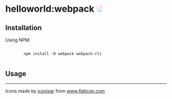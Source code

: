 <main>
  <h1>
    helloworld:webpack
    <svg id="Gradient" height="20" viewBox="0 0 512 512" width="20" xmlns="http://www.w3.org/2000/svg" xmlns:xlink="http://www.w3.org/1999/xlink"><linearGradient id="linear-gradient" gradientUnits="userSpaceOnUse" x1="256" x2="256" y1="496" y2="16"><stop offset="0" stop-color="#12c2e9"/><stop offset=".5" stop-color="#c471ed"/><stop offset="1" stop-color="#f64f59"/></linearGradient><path d="m349.657 18.343a8 8 0 0 0 -5.657-2.343h-224a56.063 56.063 0 0 0 -56 56v368a56.063 56.063 0 0 0 56 56h272a56.063 56.063 0 0 0 56-56v-320a8 8 0 0 0 -2.343-5.657zm2.343 24.97 68.687 68.687h-28.687a40.045 40.045 0 0 1 -40-40zm-232-11.313h216v40a56.063 56.063 0 0 0 56 56h40v224h-352v-280a40.045 40.045 0 0 1 40-40zm272 448h-272a40.045 40.045 0 0 1 -40-40v-72h352v72a40.045 40.045 0 0 1 -40 40zm-144-88v48a24 24 0 0 1 -48 0 8 8 0 0 1 16 0 8 8 0 0 0 16 0v-48a8 8 0 0 1 16 0zm32 16a8.009 8.009 0 0 0 8 8 24 24 0 0 1 0 48h-16a8 8 0 0 1 0-16h16a8 8 0 0 0 0-16 24 24 0 0 1 0-48h16a8 8 0 0 1 0 16h-16a8.009 8.009 0 0 0 -8 8zm0-192a8 8 0 1 1 8 8 8 8 0 0 1 -8-8zm-64 0a8 8 0 1 1 8 8 8 8 0 0 1 -8-8zm32 0a8 8 0 1 1 8 8 8 8 0 0 1 -8-8zm-104 0a8 8 0 0 1 8-8 8.009 8.009 0 0 0 8-8v-32a24.028 24.028 0 0 1 24-24 8 8 0 0 1 0 16 8.009 8.009 0 0 0 -8 8v32a23.9 23.9 0 0 1 -6.126 16 23.9 23.9 0 0 1 6.126 16v32a8.009 8.009 0 0 0 8 8 8 8 0 0 1 0 16 24.028 24.028 0 0 1 -24-24v-32a8.009 8.009 0 0 0 -8-8 8 8 0 0 1 -8-8zm192 16a23.9 23.9 0 0 1 6.126-16 23.9 23.9 0 0 1 -6.126-16v-32a8.009 8.009 0 0 0 -8-8 8 8 0 0 1 0-16 24.028 24.028 0 0 1 24 24v32a8.009 8.009 0 0 0 8 8 8 8 0 0 1 0 16 8.009 8.009 0 0 0 -8 8v32a24.028 24.028 0 0 1 -24 24 8 8 0 0 1 0-16 8.009 8.009 0 0 0 8-8z" fill="url(#linear-gradient)"/></svg>
  </h1>
  
  <section>
    <article>
      <h2>Installation</h2> 
      <p>Using NPM:</p>
      <div></div>
      <code>
        npm install -D webpack webpack-cli 
      </code>
    </article>
  </section>

  <section>
    <article>
      <h2>Usage</h2>
    </article>
  </section>

  <hr />

  <section>
    <article>
      <p>
        Icons made by <a href="https://www.flaticon.com/authors/iconixar" title="iconixar">iconixar</a> from <a href="https://www.flaticon.com/" title="Flaticon">www.flaticon.com</a>
      </p>
    </article>
  </section>

</main>
